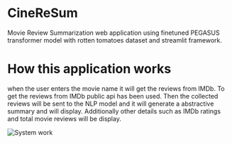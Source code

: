 # CineReSum
 Movie Review Summarization web application using finetuned PEGASUS transformer model with rotten tomatoes dataset and streamlit framework.

# How this application works
when the user enters the movie name it will get the reviews from IMDb. To get the reviews from IMDb public api has been used. Then the collected reviews will be sent to the NLP model and it will generate a abstractive summary and will display. Additionally other details such as IMDb ratings and total movie reviews will be display.

![System work](https://github.com/Abishani/cine-re-sum/assets/66344633/f5b00391-639d-4697-b51c-87b75c71858f)
